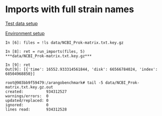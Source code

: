 # Imports with full strain names

[Test data setup](../create_test_data.md#full-strain-names)

[Environment setup](../environment_setup.md#rebuild-docker-image)

```
In [6]: files = !ls data/NCBI_Prok-matrix.txt.key.gz

In [8]: ret = run_imports(files, 5)
***data/NCBI_Prok-matrix.txt.key.gz***

In [9]: ret
Out[9]: [{'time': 16552.933314561844, 'disk': 66566784024, 'index': 68504968850}]

root@903bb9f59479:/arangobenchmark# tail -5 data/NCBI_Prok-matrix.txt.key.gz.out 
created:          934312527
warnings/errors:  0
updated/replaced: 0
ignored:          0
lines read:       934312528
```